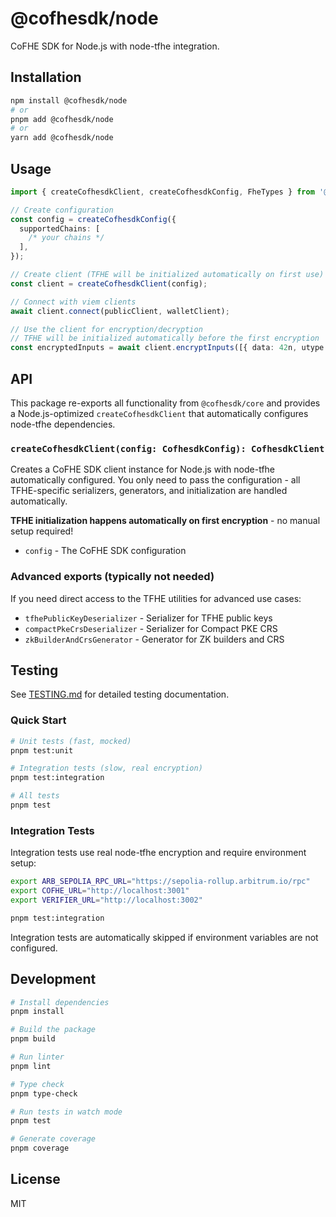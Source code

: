 # @cofhesdk/node

CoFHE SDK for Node.js with node-tfhe integration.

## Installation

```bash
npm install @cofhesdk/node
# or
pnpm add @cofhesdk/node
# or
yarn add @cofhesdk/node
```

## Usage

```typescript
import { createCofhesdkClient, createCofhesdkConfig, FheTypes } from '@cofhesdk/node';

// Create configuration
const config = createCofhesdkConfig({
  supportedChains: [
    /* your chains */
  ],
});

// Create client (TFHE will be initialized automatically on first use)
const client = createCofhesdkClient(config);

// Connect with viem clients
await client.connect(publicClient, walletClient);

// Use the client for encryption/decryption
// TFHE will be initialized automatically before the first encryption
const encryptedInputs = await client.encryptInputs([{ data: 42n, utype: FheTypes.Uint64 }]).encrypt();
```

## API

This package re-exports all functionality from `@cofhesdk/core` and provides a Node.js-optimized `createCofhesdkClient` that automatically configures node-tfhe dependencies.

### `createCofhesdkClient(config: CofhesdkConfig): CofhesdkClient`

Creates a CoFHE SDK client instance for Node.js with node-tfhe automatically configured. You only need to pass the configuration - all TFHE-specific serializers, generators, and initialization are handled automatically.

**TFHE initialization happens automatically on first encryption** - no manual setup required!

- `config` - The CoFHE SDK configuration

### Advanced exports (typically not needed)

If you need direct access to the TFHE utilities for advanced use cases:

- `tfhePublicKeyDeserializer` - Serializer for TFHE public keys
- `compactPkeCrsDeserializer` - Serializer for Compact PKE CRS
- `zkBuilderAndCrsGenerator` - Generator for ZK builders and CRS

## Testing

See [TESTING.md](./TESTING.md) for detailed testing documentation.

### Quick Start

```bash
# Unit tests (fast, mocked)
pnpm test:unit

# Integration tests (slow, real encryption)
pnpm test:integration

# All tests
pnpm test
```

### Integration Tests

Integration tests use real node-tfhe encryption and require environment setup:

```bash
export ARB_SEPOLIA_RPC_URL="https://sepolia-rollup.arbitrum.io/rpc"
export COFHE_URL="http://localhost:3001"
export VERIFIER_URL="http://localhost:3002"

pnpm test:integration
```

Integration tests are automatically skipped if environment variables are not configured.

## Development

```bash
# Install dependencies
pnpm install

# Build the package
pnpm build

# Run linter
pnpm lint

# Type check
pnpm type-check

# Run tests in watch mode
pnpm test

# Generate coverage
pnpm coverage
```

## License

MIT
